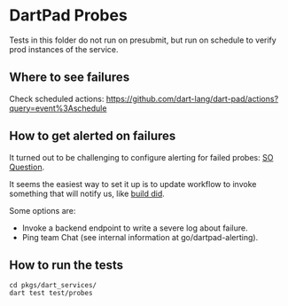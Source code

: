 # DartPad Probes

Tests in this folder do not run on presubmit, but run on schedule
to verify prod instances of the service.

## Where to see failures

Check scheduled actions: https://github.com/dart-lang/dart-pad/actions?query=event%3Aschedule

## How to get alerted on failures

It turned out to be challenging to configure alerting for failed probes: [SO Question](https://stackoverflow.com/questions/79622510/how-to-find-out-why-i-am-not-getting-notifications-about-failed-workflow).

It seems the easiest way to set it up is to update workflow to
invoke something that will notify us, like
[build did](https://github.com/dart-lang/build/blob/836f5458f0f73d3d93360666dca584f7d2794141/mono_repo.yaml#L12).

Some options are:

- Invoke a backend endpoint to write a severe log about failure.
- Ping team Chat (see internal information at go/dartpad-alerting).

## How to run the tests

```
cd pkgs/dart_services/
dart test test/probes
```
